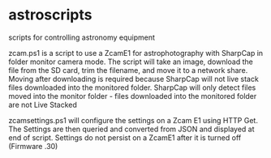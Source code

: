 # astroscripts
scripts for controlling astronomy equipment

zcam.ps1 is a script to use a ZcamE1 for astrophotography with SharpCap in folder monitor camera mode.
The script will take an image, download the file from the SD card, trim the filename, and move it to a network share.
Moving after downloading is required because SharpCap will not live stack files downloaded into the monitored folder.
SharpCap will only detect files moved into the monitor folder - files downloaded into the monitored folder are not Live Stacked

zcamsettings.ps1 will configure the settings on a Zcam E1 using HTTP Get.
The Settings are then queried and converted from JSON and displayed at end of script.
Settings do not persist on a ZcamE1 after it is turned off (Firmware .30) 
